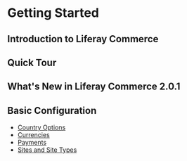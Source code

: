 # Getting Started

## Introduction to Liferay Commerce

## Quick Tour

## What's New in Liferay Commerce 2.0.1

## Basic Configuration

* [Country Options](./country-options/README.md)
* [Currencies](./currencies/README.md)
* [Payments](./payments/README.md)
* [Sites and Site Types](./site-management-basics/sites-and-site-types/README.md)
